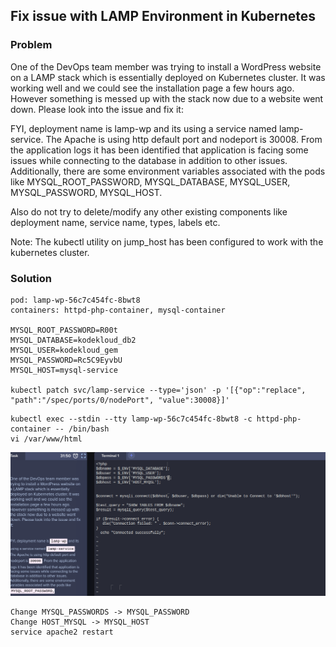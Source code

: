 ## Fix issue with LAMP Environment in Kubernetes

### Problem

One of the DevOps team member was trying to install a WordPress website on a LAMP stack which is essentially deployed on
Kubernetes cluster. It was working well and we could see the installation page a few hours ago. However something is
messed up with the stack now due to a website went down. Please look into the issue and fix it:

FYI, deployment name is lamp-wp and its using a service named lamp-service. The Apache is using http default port and
nodeport is 30008. From the application logs it has been identified that application is facing some issues while
connecting to the database in addition to other issues. Additionally, there are some environment variables associated
with the pods like MYSQL_ROOT_PASSWORD, MYSQL_DATABASE, MYSQL_USER, MYSQL_PASSWORD, MYSQL_HOST.

Also do not try to delete/modify any other existing components like deployment name, service name, types, labels etc.

Note: The kubectl utility on jump_host has been configured to work with the kubernetes cluster.

### Solution

```shell
pod: lamp-wp-56c7c454fc-8bwt8
containers: httpd-php-container, mysql-container

MYSQL_ROOT_PASSWORD=R00t
MYSQL_DATABASE=kodekloud_db2
MYSQL_USER=kodekloud_gem
MYSQL_PASSWORD=Rc5C9EyvbU
MYSQL_HOST=mysql-service

kubectl patch svc/lamp-service --type='json' -p '[{"op":"replace", "path":"/spec/ports/0/nodePort", "value":30008}]'
```

```shell
kubectl exec --stdin --tty lamp-wp-56c7c454fc-8bwt8 -c httpd-php-container -- /bin/bash
vi /var/www/html
```

![img.png](img.png)

```shell
Change MYSQL_PASSWORDS -> MYSQL_PASSWORD
Change HOST_MYSQL -> MYSQL_HOST
service apache2 restart
```
